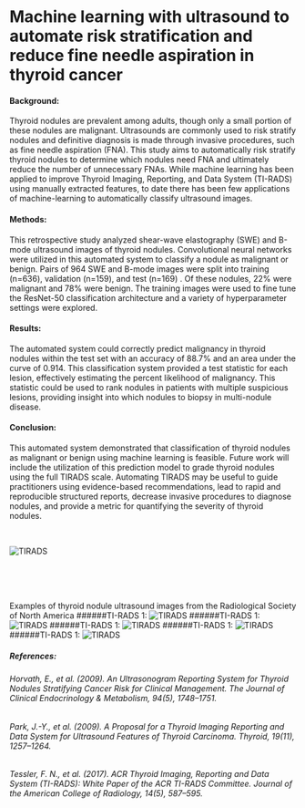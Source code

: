 # Machine learning with ultrasound to automate risk stratification and reduce fine needle aspiration in thyroid cancer

#### Background:
Thyroid nodules are prevalent among adults, though only a small portion of these nodules are malignant. Ultrasounds are commonly used to risk stratify nodules and definitive diagnosis is made through invasive procedures, such as fine needle aspiration (FNA). This study aims to automatically risk stratify thyroid nodules to determine which nodules need FNA and ultimately reduce the number of unnecessary FNAs. While machine learning has been applied to improve Thyroid Imaging, Reporting, and Data System (TI-RADS) using manually extracted features, to date there has been few applications of machine-learning to automatically classify ultrasound images. 

#### Methods:
This retrospective study analyzed shear-wave elastography (SWE) and B-mode ultrasound images of thyroid nodules. Convolutional neural networks were utilized in this automated system to classify a nodule as malignant or benign. Pairs of 964 SWE and B-mode images were split into training (n=636), validation (n=159), and test (n=169) . Of these nodules, 22% were malignant and 78% were benign. The training images were used to fine tune the ResNet-50 classification architecture and a variety of hyperparameter settings were explored. 

#### Results: 
The automated system could correctly predict malignancy in thyroid nodules within the test set with an accuracy of 88.7% and an area under the curve of 0.914. This classification system provided a test statistic for each lesion, effectively estimating the percent likelihood of malignancy. This statistic could be used to rank nodules in patients with multiple suspicious lesions, providing insight into which nodules to biopsy in multi-nodule disease. 

#### Conclusion:
This automated system demonstrated that classification of thyroid nodules as malignant or benign using machine learning is feasible. Future work will include the utilization of this prediction model to grade thyroid nodules using the full TIRADS scale. Automating TIRADS may be useful to guide practitioners using evidence-based recommendations, lead to rapid and reproducible structured reports, decrease invasive procedures to diagnose nodules, and provide a metric for quantifying the severity of thyroid nodules.

<br/>

![TIRADS](TIRADS.png)

<br/><br/><br/>

Examples of thyroid nodule ultrasound images from the Radiological Society of North America
######TI-RADS 1: 
![TIRADS](TR1.png)
######TI-RADS 1: 
![TIRADS](TR2.png)
######TI-RADS 1: 
![TIRADS](TR3.png)
######TI-RADS 1: 
![TIRADS](TR4.png)
######TI-RADS 1: 
![TIRADS](TR5.png)
<br/>

##### References:
###### Horvath, E., et al. (2009). An Ultrasonogram Reporting System for Thyroid Nodules Stratifying Cancer Risk for Clinical Management. The Journal of Clinical Endocrinology & Metabolism, 94(5), 1748–1751.
###### Park, J.-Y., et al. (2009). A Proposal for a Thyroid Imaging Reporting and Data System for Ultrasound Features of Thyroid Carcinoma. Thyroid, 19(11), 1257–1264.
###### Tessler, F. N., et al. (2017). ACR Thyroid Imaging, Reporting and Data System (TI-RADS): White Paper of the ACR TI-RADS Committee. Journal of the American College of Radiology, 14(5), 587–595.
